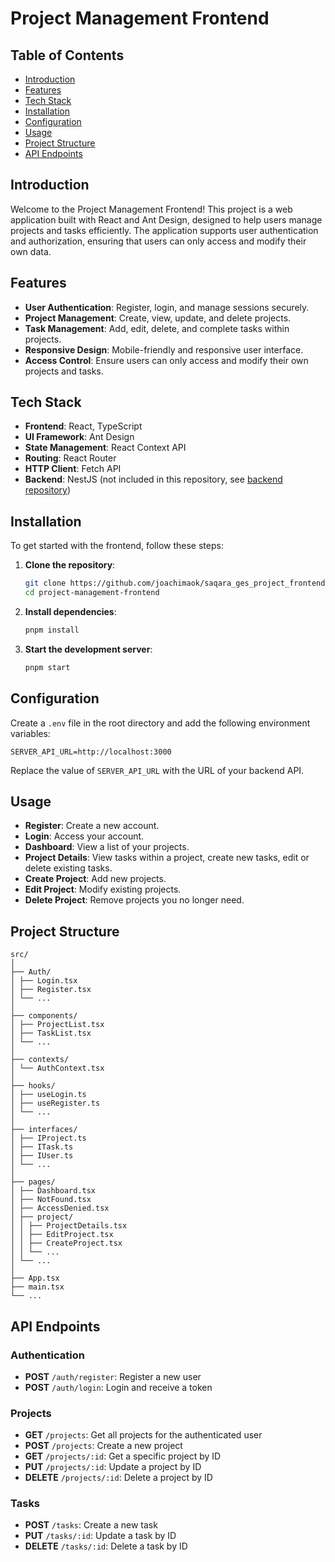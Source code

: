 # Project Management Frontend

## Table of Contents

- [Introduction](#introduction)
- [Features](#features)
- [Tech Stack](#tech-stack)
- [Installation](#installation)
- [Configuration](#configuration)
- [Usage](#usage)
- [Project Structure](#project-structure)
- [API Endpoints](#api-endpoints)

## Introduction

Welcome to the Project Management Frontend! This project is a web application built with React and Ant Design, designed to help users manage projects and tasks efficiently. The application supports user authentication and authorization, ensuring that users can only access and modify their own data.

## Features

- **User Authentication**: Register, login, and manage sessions securely.
- **Project Management**: Create, view, update, and delete projects.
- **Task Management**: Add, edit, delete, and complete tasks within projects.
- **Responsive Design**: Mobile-friendly and responsive user interface.
- **Access Control**: Ensure users can only access and modify their own projects and tasks.

## Tech Stack

- **Frontend**: React, TypeScript
- **UI Framework**: Ant Design
- **State Management**: React Context API
- **Routing**: React Router
- **HTTP Client**: Fetch API
- **Backend**: NestJS (not included in this repository, see [backend repository](https://github.com/joachimaok/saqara_ges_project_backend))

## Installation

To get started with the frontend, follow these steps:

1. **Clone the repository**:

   ```sh
   git clone https://github.com/joachimaok/saqara_ges_project_frontend.git
   cd project-management-frontend
   ```

2. **Install dependencies**:

   ```sh
   pnpm install
   ```

3. **Start the development server**:

   ```sh
   pnpm start
   ```

## Configuration

Create a `.env` file in the root directory and add the following environment variables:

```
SERVER_API_URL=http://localhost:3000
```

Replace the value of `SERVER_API_URL` with the URL of your backend API.

## Usage

- **Register**: Create a new account.
- **Login**: Access your account.
- **Dashboard**: View a list of your projects.
- **Project Details**: View tasks within a project, create new tasks, edit or delete existing tasks.
- **Create Project**: Add new projects.
- **Edit Project**: Modify existing projects.
- **Delete Project**: Remove projects you no longer need.

## Project Structure

```
src/
│
├── Auth/
│ ├── Login.tsx
│ ├── Register.tsx
│ └── ...
│
├── components/
│ ├── ProjectList.tsx
│ ├── TaskList.tsx
│ └── ...
│
├── contexts/
│ └── AuthContext.tsx
│
├── hooks/
│ ├── useLogin.ts
│ ├── useRegister.ts
│ └── ...
│
├── interfaces/
│ ├── IProject.ts
│ ├── ITask.ts
│ ├── IUser.ts
│ └── ...
│
├── pages/
│ ├── Dashboard.tsx
│ ├── NotFound.tsx
│ ├── AccessDenied.tsx
│ ├── project/
│ │ ├── ProjectDetails.tsx
│ │ ├── EditProject.tsx
│ │ ├── CreateProject.tsx
│ │ └── ...
│ └── ...
│
├── App.tsx
├── main.tsx
└── ...
```

## API Endpoints

### Authentication

- **POST** `/auth/register`: Register a new user
- **POST** `/auth/login`: Login and receive a token

### Projects

- **GET** `/projects`: Get all projects for the authenticated user
- **POST** `/projects`: Create a new project
- **GET** `/projects/:id`: Get a specific project by ID
- **PUT** `/projects/:id`: Update a project by ID
- **DELETE** `/projects/:id`: Delete a project by ID

### Tasks

- **POST** `/tasks`: Create a new task
- **PUT** `/tasks/:id`: Update a task by ID
- **DELETE** `/tasks/:id`: Delete a task by ID
